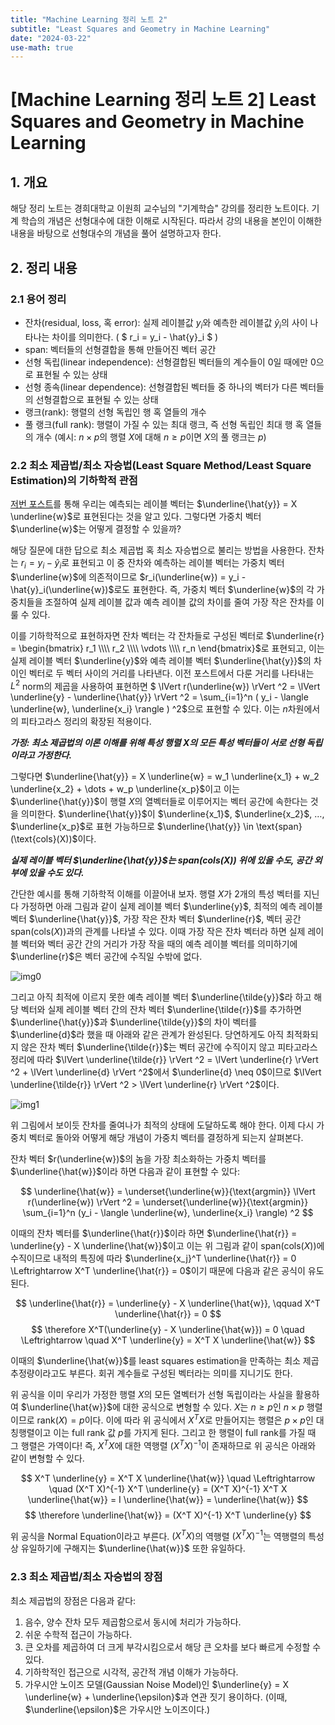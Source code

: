 ```yaml
---
title: "Machine Learning 정리 노트 2"
subtitle: "Least Squares and Geometry in Machine Learning"
date: "2024-03-22"
use-math: true
---
```


# [Machine Learning 정리 노트 2] Least Squares and Geometry in Machine Learning

## 1. 개요

해당 정리 노트는 경희대학교 이원희 교수님의 "기계학습" 강의를 정리한 노트이다. 기계 학습의 개념은 선형대수에 대한 이해로 시작된다. 따라서 강의 내용을 본인이 이해한 내용을 바탕으로 선형대수의 개념을 풀어 설명하고자 한다.

## 2. 정리 내용

### 2.1 용어 정리

- 잔차(residual, loss, 혹 error): 실제 레이블값 $y_i$와 예측한 레이블값 $\hat{y}_i$의 사이 나타나는 차이를 의미한다. ( $ r_i = y_i - \hat{y}_i $ )
- span: 벡터들의 선형결합을 통해 만들어진 벡터 공간
- 선형 독립(linear independence): 선형결합된 벡터들의 계수들이 0일 때에만 0으로 표현될 수 있는 상태
- 선형 종속(linear dependence): 선형결합된 벡터들 중 하나의 벡터가 다른 벡터들의 선형결합으로 표현될 수 있는 상태
- 랭크(rank): 행렬의 선형 독립인 행 혹 열들의 개수
- 풀 랭크(full rank): 행렬이 가질 수 있는 최대 랭크, 즉 선형 독립인 최대 행 혹 열들의 개수 (예시: $n \times p$의 행렬 $X$에 대해 $n \ge p$이면 $X$의 풀 랭크는 $p$)

### 2.2 최소 제곱법/최소 자승법(Least Square Method/Least Square Estimation)의 기하학적 관점

[저번 포스트](https://yoonylim.github.io/posts/machine-learning/2024-03-21-machine-learning-1)를 통해 우리는 예측되는 레이블 벡터는 $\underline{\hat{y}} = X \underline{w}$로 표현된다는 것을 알고 있다. 그렇다면 가중치 벡터 $\underline{w}$는 어떻게 결정할 수 있을까?

해당 질문에 대한 답으로 최소 제곱법 혹 최소 자승법으로 불리는 방법을 사용한다. 잔차는 $r_i = y_i - \hat{y}_i$로 표현되고 이 중 잔차와 예측하는 레이블 벡터는 가중치 벡터 $\underline{w}$에 의존적이므로 $r_i(\underline{w}) = y_i - \hat{y}_i(\underline{w})$로도 표현한다. 즉, 가중치 벡터 $\underline{w}$의 각 가중치들을 조절하여 실제 레이블 값과 예측 레이블 값의 차이를 줄여 가장 작은 잔차를 이룰 수 있다.

이를 기하학적으로 표현하자면 잔차 벡터는 각 잔차들로 구성된 벡터로 $\underline{r} = \begin{bmatrix} r_1 \\\\ r_2 \\\\ \vdots \\\\ r_n \end{bmatrix}$로 표현되고, 이는 실제 레이블 벡터 $\underline{y}$와 예측 레이블 벡터 $\underline{\hat{y}}$의 차이인 벡터로 두 벡터 사이의 거리를 나타낸다. 이전 포스트에서 다룬 거리를 나타내는 $L^2$ norm의 제곱을 사용하여 표현하면 $ \lVert r(\underline{w}) \rVert ^2 = \lVert \underline{y} - \underline{\hat{y}} \rVert ^2 =
\sum_{i=1}^n ( y_i - \langle \underline{w}, \underline{x_i} \rangle ) ^2$으로 표현할 수 있다. 이는 $n$차원에서의 피타고라스 정리의 확장된 적용이다.

***가정: 최소 제곱법의 이론 이해를 위해 특성 행렬 $X$의 모든 특성 벡터들이 서로 선형 독립이라고 가정한다.***

그렇다면 $\underline{\hat{y}} = X \underline{w} = w_1 \underline{x_1} + w_2 \underline{x_2} + \dots + w_p \underline{x_p}$이고 이는 $\underline{\hat{y}}$이 행렬 $X$의 열벡터들로 이루어지는 벡터 공간에 속한다는 것을 의미한다. $\underline{\hat{y}}$이 $\underline{x_1}$, $\underline{x_2}$, $\dots$, $\underline{x_p}$로 표현 가능하므로 $\underline{\hat{y}} \in \text{span}(\text{cols}(X))$이다.

***실제 레이블 벡터 $\underline{\hat{y}}$는 $\text{span}(\text{cols}(X))$ 위에 있을 수도, 공간 외부에 있을 수도 있다.***

간단한 예시를 통해 기하학적 이해를 이끌어내 보자. 행렬 $X$가 2개의 특성 벡터를 지닌다 가정하면 아래 그림과 같이 실제 레이블 벡터 $\underline{y}$, 최적의 예측 레이블 벡터 $\underline{\hat{y}}$, 가장 작은 잔차 벡터 $\underline{r}$, 벡터 공간 $\text{span}(\text{cols}(X))$과의 관계를 나타낼 수 있다. 이때 가장 작은 잔차 벡터라 하면 실제 레이블 벡터와 벡터 공간 간의 거리가 가장 작을 때의 예측 레이블 벡터를 의미하기에 $\underline{r}$은 벡터 공간에 수직일 수밖에 없다.

![img0](/images/machine-learning/20240322/img0.png)

그리고 아직 최적에 이르지 못한 예측 레이블 벡터 $\underline{\tilde{y}}$라 하고 해당 벡터와 실제 레이블 벡터 간의 잔차 벡터 $\underline{\tilde{r}}$를 추가하면 $\underline{\hat{y}}$과 $\underline{\tilde{y}}$의 차이 벡터를 $\underline{d}$라 했을 때 아래와 같은 관계가 완성된다. 당연하게도 아직 최적화되지 않은 잔차 벡터 $\underline{\tilde{r}}$는 벡터 공간에 수직이지 않고 피타고라스 정리에 따라 $\lVert \underline{\tilde{r}} \rVert ^2 = \lVert \underline{r} \rVert ^2 + \lVert \underline{d} \rVert ^2$에서 $\underline{d} \neq 0$이므로 $\lVert \underline{\tilde{r}} \rVert ^2 > \lVert \underline{r} \rVert ^2$이다.

![img1](/images/machine-learning/20240322/img1.png)

위 그림에서 보이듯 잔차를 줄여나가 최적의 상태에 도달하도록 해야 한다. 이제 다시 가중치 벡터로 돌아와 어떻게 해당 개념이 가중치 벡터를 결정하게 되는지 살펴본다.

잔차 벡터 $r(\underline{w})$의 놈을 가장 최소화하는 가중치 벡터를 $\underline{\hat{w}}$이라 하면 다음과 같이 표현할 수 있다:

$$ \underline{\hat{w}} = \underset{\underline{w}}{\text{argmin}} \lVert r(\underline{w}) \rVert ^2 = \underset{\underline{w}}{\text{argmin}} \sum_{i=1}^n (y_i - \langle \underline{w}, \underline{x_i} \rangle) ^2 $$

이때의 잔차 벡터를 $\underline{\hat{r}}$이라 하면 $\underline{\hat{r}} = \underline{y} - X \underline{\hat{w}}$이고 이는 위 그림과 같이 $\text{span}(\text{cols}(X))$에 수직이므로 내적의 특징에 따라 $\underline{x_j}^T \underline{\hat{r}} = 0 \Leftrightarrow X^T \underline{\hat{r}} = 0$이기 때문에 다음과 같은 공식이 유도된다.

$$ \underline{\hat{r}} = \underline{y} - X \underline{\hat{w}}, \qquad X^T \underline{\hat{r}} = 0 $$
$$ \therefore X^T(\underline{y} - X \underline{\hat{w}}) = 0 \quad \Leftrightarrow \quad X^T \underline{y} = X^T X \underline{\hat{w}} $$

이때의 $\underline{\hat{w}}$를 least squares estimation을 만족하는 최소 제곱 추정량이라고도 부른다. 회귀 계수들로 구성된 벡터라는 의미를 지니기도 한다.

위 공식을 이미 우리가 가정한 행렬 $X$의 모든 열벡터가 선형 독립이라는 사실을 활용하여 $\underline{\hat{w}}$에 대한 공식으로 변형할 수 있다. $X$는 $n \geq p$인 $n \times p$ 행렬이므로 $\text{rank}(X) = p$이다. 이에 따라 위 공식에서 $X^T X$로 만들어지는 행렬은 $p \times p$인 대칭행렬이고 이는 full rank 값 $p$를 가지게 된다. 그리고 한 행렬이 full rank를 가질 때 그 행렬은 가역이다! 즉, $X^T X$에 대한 역행렬 $(X^T X)^{-1}$이 존재하므로 위 공식은 아래와 같이 변형할 수 있다.

$$ X^T \underline{y} = X^T X \underline{\hat{w}} \quad \Leftrightarrow \quad (X^T X)^{-1} X^T \underline{y} = (X^T X)^{-1} X^T X \underline{\hat{w}} = I \underline{\hat{w}} = \underline{\hat{w}} $$
$$ \therefore \underline{\hat{w}} = (X^T X)^{-1} X^T \underline{y} $$

위 공식을 Normal Equation이라고 부른다. $(X^T X)$의 역행렬 $(X^T X)^{-1}$는 역행렬의 특성상 유일하기에 구해지는 $\underline{\hat{w}}$ 또한 유일하다.

### 2.3 최소 제곱법/최소 자승법의 장점

최소 제곱법의 장점은 다음과 같다:

1. 음수, 양수 잔차 모두 제곱함으로서 동시에 처리가 가능하다.
2. 쉬운 수학적 접근이 가능하다.
3. 큰 오차를 제곱하여 더 크게 부각시킴으로서 해당 큰 오차를 보다 빠르게 수정할 수 있다.
4. 기하학적인 접근으로 시각적, 공간적 개념 이해가 가능하다.
5. 가우시안 노이즈 모델(Gaussian Noise Model)인 $\underline{y} = X \underline{w} + \underline{\epsilon}$과 연관 짓기 용이하다. (이때, $\underline{\epsilon}$은 가우시안 노이즈이다.)